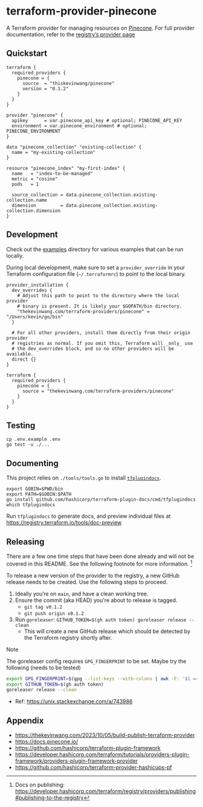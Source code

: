 # terraform-provider-pinecone

A Terraform provider for managing resources on [Pinecone](https://pinecone.io/). For full provider documentation, refer to the [registry’s provider page](https://registry.terraform.io/providers/thiskevinwang/pinecone/latest/docs)

## Quickstart

```hcl
terraform {
  required_providers {
    pinecone = {
      source  = "thiskevinwang/pinecone"
      version = "0.1.2"
    }
  }
}

provider "pinecone" {
  apikey      = var.pinecone_api_key # optional; PINECONE_API_KEY
  environment = var.pinecone_environment # optional; PINECONE_ENVIRONMENT
}

data "pinecone_collection" "existing-collection" {
  name = "my-existing-collection"
}

resource "pinecone_index" "my-first-index" {
  name   = "index-to-be-managed"
  metric = "cosine"
  pods   = 1

  source_collection = data.pinecone_collection.existing-collection.name
  dimension         = data.pinecone_collection.existing-collection.dimension
}
```

## Development

Check out the [examples](./examples) directory for various examples that can be run locally.

During local development, make sure to set a `provider_override` in your Terraform configuration
file (`~/.terraformrc`) to point to the local binary.

```hcl
provider_installation {
  dev_overrides {
    # Adjust this path to point to the directory where the local provider
    # binary is present. It is likely your $GOPATH/bin directory.
    "thekevinwang.com/terraform-providers/pinecone" = "/Users/kevin/go/bin"
  }

  # For all other providers, install them directly from their origin provider
  # registries as normal. If you omit this, Terraform will _only_ use
  # the dev_overrides block, and so no other providers will be available.
  direct {}
}
```

```hcl
terraform {
  required_providers {
    pinecone = {
      source = "thekevinwang.com/terraform-providers/pinecone"
    }
  }
}
```

## Testing

```console
cp .env.example .env
go test -v ./...
```

## Documenting

This project relies on `./tools/tools.go` to install [`tfplugindocs`](github.com/hashicorp/terraform-plugin-docs/cmd/tfplugindocs).

```console
export GOBIN=$PWD/bin
export PATH=$GOBIN:$PATH
go install github.com/hashicorp/terraform-plugin-docs/cmd/tfplugindocs
which tfplugindocs
```

Run `tfplugindocs` to generate docs, and preview individual files at https://registry.terraform.io/tools/doc-preview

## Releasing

There are a few one time steps that have been done already and will not be covered in this README. See the following footnote for more information. [^release]

[^release]: Docs on publishing: https://developer.hashicorp.com/terraform/registry/providers/publishing#publishing-to-the-registry

To release a new version of the provider to the registry, a new GitHub release needs to be created.
Use the following steps to proceed.

1. Ideally you’re on `main`, and have a clean working tree.
2. Ensure the commit (aka HEAD) you're about to release is tagged.
   - `git tag v0.1.2`
   - `git push origin v0.1.2`
3. Run `goreleaser`: `GITHUB_TOKEN=$(gh auth token) goreleaser release --clean`
   - This will create a new GitHub release which should be detected by the Terraform registry shortly after.

> [!NOTE]
>
> The goreleaser config requires `GPG_FINGERPRINT` to be set. Maybe try the following (needs to be tested)
>
> ```bash
> export GPG_FINGERPRINT=$(gpg --list-keys --with-colons | awk -F: '$1 == "fpr" || $1 == "fp2" {print $10}' | head -n 1)
> export GITHUB_TOKEN=$(gh auth token)
> goreleaser release --clean
> ```
>
> - Ref: https://unix.stackexchange.com/a/743986

## Appendix

- https://thekevinwang.com/2023/10/05/build-publish-terraform-provider
- https://docs.pinecone.io/
- https://github.com/hashicorp/terraform-plugin-framework
- https://developer.hashicorp.com/terraform/tutorials/providers-plugin-framework/providers-plugin-framework-provider
- https://github.com/hashicorp/terraform-provider-hashicups-pf

